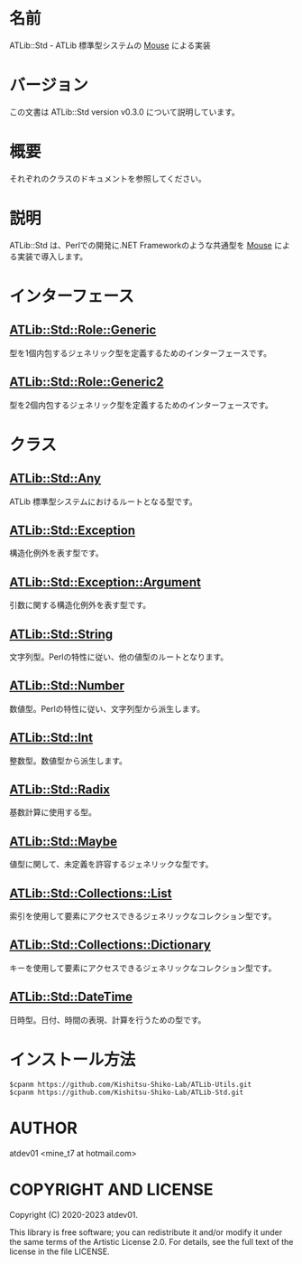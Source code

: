 # 名前

ATLib::Std - ATLib 標準型システムの [Mouse](https://metacpan.org/pod/Mouse) による実装

# バージョン

この文書は ATLib::Std version v0.3.0 について説明しています。

# 概要

それぞれのクラスのドキュメントを参照してください。

# 説明

ATLib::Std は、Perlでの開発に.NET Frameworkのような共通型を [Mouse](https://metacpan.org/pod/Mouse) による実装で導入します。

# インターフェース

## [ATLib::Std::Role::Generic](https://metacpan.org/pod/ATLib%3A%3AStd%3A%3ARole%3A%3AGeneric)

型を1個内包するジェネリック型を定義するためのインターフェースです。

## [ATLib::Std::Role::Generic2](https://metacpan.org/pod/ATLib%3A%3AStd%3A%3ARole%3A%3AGeneric2)

型を2個内包するジェネリック型を定義するためのインターフェースです。

# クラス

## [ATLib::Std::Any](https://metacpan.org/pod/ATLib%3A%3AStd%3A%3AAny)

ATLib 標準型システムにおけるルートとなる型です。

## [ATLib::Std::Exception](https://metacpan.org/pod/ATLib%3A%3AStd%3A%3AException)

構造化例外を表す型です。

## [ATLib::Std::Exception::Argument](https://metacpan.org/pod/ATLib%3A%3AStd%3A%3AException%3A%3AArgument)

引数に関する構造化例外を表す型です。

## [ATLib::Std::String](https://metacpan.org/pod/ATLib%3A%3AStd%3A%3AString)

文字列型。Perlの特性に従い、他の値型のルートとなります。

## [ATLib::Std::Number](https://metacpan.org/pod/ATLib%3A%3AStd%3A%3ANumber)

数値型。Perlの特性に従い、文字列型から派生します。

## [ATLib::Std::Int](https://metacpan.org/pod/ATLib%3A%3AStd%3A%3AInt)

整数型。数値型から派生します。

## [ATLib::Std::Radix](https://metacpan.org/pod/ATLib%3A%3AStd%3A%3ARadix)

基数計算に使用する型。

## [ATLib::Std::Maybe](https://metacpan.org/pod/ATLib%3A%3AStd%3A%3AMaybe)

値型に関して、未定義を許容するジェネリックな型です。

## [ATLib::Std::Collections::List](https://metacpan.org/pod/ATLib%3A%3AStd%3A%3ACollections%3A%3AList)

索引を使用して要素にアクセスできるジェネリックなコレクション型です。

## [ATLib::Std::Collections::Dictionary](https://metacpan.org/pod/ATLib%3A%3AStd%3A%3ACollections%3A%3ADictionary)

キーを使用して要素にアクセスできるジェネリックなコレクション型です。

## [ATLib::Std::DateTime](https://metacpan.org/pod/ATLib%3A%3AStd%3A%3ADateTime)

日時型。日付、時間の表現、計算を行うための型です。

# インストール方法

    $cpanm https://github.com/Kishitsu-Shiko-Lab/ATLib-Utils.git
    $cpanm https://github.com/Kishitsu-Shiko-Lab/ATLib-Std.git

# AUTHOR

atdev01 &lt;mine\_t7 at hotmail.com>

# COPYRIGHT AND LICENSE

Copyright (C) 2020-2023 atdev01.

This library is free software; you can redistribute it and/or modify
it under the same terms of the Artistic License 2.0. For details,
see the full text of the license in the file LICENSE.
